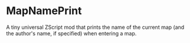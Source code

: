 # MapNamePrint

A tiny universal ZScript mod that prints the name of the current map (and the author's name, if specified) when entering a map.


